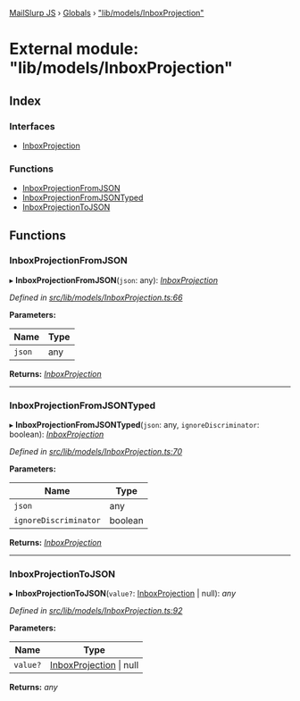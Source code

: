 [MailSlurp JS](../README.md) › [Globals](../globals.md) › ["lib/models/InboxProjection"](_lib_models_inboxprojection_.md)

# External module: "lib/models/InboxProjection"

## Index

### Interfaces

* [InboxProjection](../interfaces/_lib_models_inboxprojection_.inboxprojection.md)

### Functions

* [InboxProjectionFromJSON](_lib_models_inboxprojection_.md#inboxprojectionfromjson)
* [InboxProjectionFromJSONTyped](_lib_models_inboxprojection_.md#inboxprojectionfromjsontyped)
* [InboxProjectionToJSON](_lib_models_inboxprojection_.md#inboxprojectiontojson)

## Functions

###  InboxProjectionFromJSON

▸ **InboxProjectionFromJSON**(`json`: any): *[InboxProjection](../interfaces/_lib_models_inboxprojection_.inboxprojection.md)*

*Defined in [src/lib/models/InboxProjection.ts:66](https://github.com/mailslurp/mailslurp-client-ts-js/blob/fc9510a/src/lib/models/InboxProjection.ts#L66)*

**Parameters:**

Name | Type |
------ | ------ |
`json` | any |

**Returns:** *[InboxProjection](../interfaces/_lib_models_inboxprojection_.inboxprojection.md)*

___

###  InboxProjectionFromJSONTyped

▸ **InboxProjectionFromJSONTyped**(`json`: any, `ignoreDiscriminator`: boolean): *[InboxProjection](../interfaces/_lib_models_inboxprojection_.inboxprojection.md)*

*Defined in [src/lib/models/InboxProjection.ts:70](https://github.com/mailslurp/mailslurp-client-ts-js/blob/fc9510a/src/lib/models/InboxProjection.ts#L70)*

**Parameters:**

Name | Type |
------ | ------ |
`json` | any |
`ignoreDiscriminator` | boolean |

**Returns:** *[InboxProjection](../interfaces/_lib_models_inboxprojection_.inboxprojection.md)*

___

###  InboxProjectionToJSON

▸ **InboxProjectionToJSON**(`value?`: [InboxProjection](../interfaces/_lib_models_inboxprojection_.inboxprojection.md) | null): *any*

*Defined in [src/lib/models/InboxProjection.ts:92](https://github.com/mailslurp/mailslurp-client-ts-js/blob/fc9510a/src/lib/models/InboxProjection.ts#L92)*

**Parameters:**

Name | Type |
------ | ------ |
`value?` | [InboxProjection](../interfaces/_lib_models_inboxprojection_.inboxprojection.md) &#124; null |

**Returns:** *any*
